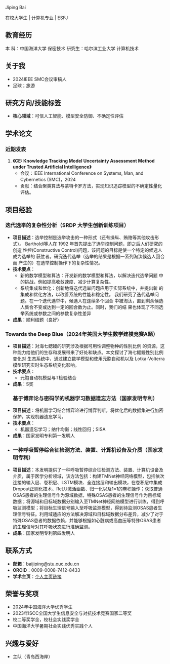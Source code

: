 Jiping Bai
 
在校大学生 | 计算机专业 | ESFJ
## 教育经历
本  科：中国海洋大学 保密技术
研究生：哈尔滨工业大学 计算机技术



## 关于我
- 2024IEEE SMC会议审稿人
- 足球；旅游



## 研究方向/技能标签
- **核心领域**：可信人工智能、模型安全防御、不确定性评估  


## 学术论文
### 近期发表
1. **《CE: Knowledge Tracking Model Uncertainty Assessment Method under Trusted Artificial Intelligence》**  
   - 会议：IEEE International Conference on Systems, Man, and Cybernetics (SMC)，2024  
   - 贡献：结合聚类算法与蒙特卡罗方法，实现知识追踪模型的不确定性量化评估。  


## 项目经验
### 迭代选举的复杂性分析（SRDP 大学生创新训练项目）
- **项目描述**：选举控制是选举攻击的一种形式（还有操纵、贿赂等其他攻击形式）。
Bartholdi等人在 1992 年首先提出了选举控制问题，即之后人们研究的创造
性控(Constructive Control)问题，该问题的目标是使一个特定的候选人成为选举的
获胜者。研究迭代选举（选举的结果是根据一系列淘汰候选人回合而
产生的）在选举控制操作下的复杂性情况。
- **技术要点**：  
  - 新的数学模型和算法：开发新的数学模型和算法，以解决迭代选举问题
中的挑战，例如提高收敛速度、减少计算复杂性。  
  - 系统集成和优化：创新地将迭代选举问题应用于实际系统中，并提出新
的集成和优化方法，以改善系统的性能和稳定性。 我们研究了迭代选举问题。在一个迭代选举中，候选人在连续多个回合
中被淘汰，直到剩余候选人集合不变或达到一定的回合数为止。同时，我们的结
果也体现了不同选举系统或参数之间的参数复杂性差异
- **成果**：顺利结题（良好）
 ###  Towards the Deep Blue（2024年美国大学生数学建模竞赛A题）
- **项目描述**：对海七鳃鳗的研究涉及根据可用性调整物种的性别比例
的资源，这种能力给他们的生存和发展带来了好处和缺点。本文探讨了海七鳃鳗性别比例变化对
生态系统中，通过建立数学模型和使用元胞自动机以及 Lotka-Volterra 模型研究实时生态系统变化影响。
- **技术要点**：  
  - 元胞自动机模型与T检验结合
- **成果**：S奖
  ### 基于博弈论与密码学的机器学习数据遗忘方法（国家发明专利）
- **项目描述**：将机器学习结合博弈论进行博弈判断，将优化后的数据集进行加密保护，实现机器遗忘学习。
- **技术要点**：  
  - 机器遗忘学习；纳什均衡；线性回归；SISA
- **成果**：国家发明专利第一发明人
-  ### 一种呼吸暂停综合征检测方法、装置、计算机设备及介质（国家发明专利）
- **项目描述**：本发明提供了一种呼吸暂停综合征检测方法、装置、计算机设备及介质，属于医学分析领域，该方法包括：构建TMNet神经网络模型，包括依次连接的输入层、卷积层、LSTM模块、全连接层和输出模块，在卷积层中集成Dropout正则化技术、ReLU激活函数、归一化以及1×1的卷积操作；获取普通OSAS患者的生理信号作为源域数据，特殊OSAS患者的生理信号作为目标域数据；将源域和目标域数据分别输入至TMNet神经网络模型进行训练，得到呼吸监测模型；将目标生理信号输入至呼吸监测模型，得到待监测OSAS患者生理信号特征。利用域适应的方法解决源域和目标域数据分布差异，减少了对于特殊OSAS患者的数据依赖，并能够根据如心脏病或高血压等特殊OSAS患者的生理信号对其呼吸状态进行准确监测。
- **成果**：国家发明专利第四发明人
## 联系方式
- **邮箱**：baijiping@stu.ouc.edu.cn  
- **ORCID**：0009-0008-7412-8433  
- **学术主页**：[个人主页链接](https://JipingBAI.github.io)  


## 荣誉与奖项
- 2024年中国海洋大学优秀学生 
- 2023年ISCC全国大学生信息安全与对抗技术竞赛国家二等奖
- 校二等奖学金，校社会实践奖学金
- 中国海洋大学暑期社会实践优秀实践个人



## 兴趣与爱好
- 主队（青岛西海岸）  
